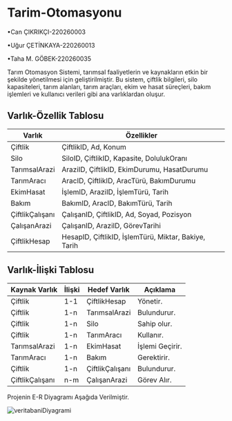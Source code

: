 # Tarim-Otomasyonu
•Can ÇIKRIKÇI-220260003

•Uğur ÇETİNKAYA-220260013

•Taha M. GÖBEK-220260035

Tarım Otomasyon Sistemi, tarımsal faaliyetlerin ve kaynakların etkin bir şekilde yönetilmesi için geliştirilmiştir. Bu sistem, çiftlik bilgileri, silo kapasiteleri, tarım alanları, tarım araçları, ekim ve hasat süreçleri, bakım işlemleri ve kullanıcı verileri gibi ana varlıklardan oluşur.

## Varlık-Özellik Tablosu

| Varlık            | Özellikler                                                        |
|--------------------|-------------------------------------------------------------------|
| Çiftlik           | ÇiftlikID, Ad, Konum                                             |
| Silo              | SiloID, ÇiftlikID, Kapasite, DolulukOranı                        |
| TarımsalArazi     | AraziID, ÇiftlikID, EkimDurumu, HasatDurumu                      |
| TarımAracı        | AracID, ÇiftlikID, AracTürü, BakımDurumu                         |
| EkimHasat         | İşlemID, AraziID, İşlemTürü, Tarih                               |
| Bakım             | BakımID, AracID, BakımTürü, Tarih                                |
| ÇiftlikÇalışanı   | ÇalışanID, ÇiftlikID, Ad, Soyad, Pozisyon                        |
| ÇalışanArazi      | ÇalışanID, AraziID, GörevTarihi                                  |
| ÇiftlikHesap      | HesapID, ÇiftlikID, İşlemTürü, Miktar, Bakiye, Tarih             |


## Varlık-İlişki Tablosu

| Kaynak Varlık      | İlişki   | Hedef Varlık      | Açıklama                                                                      |
|---------------------|----------|-------------------|-------------------------------------------------------------------------------|
| Çiftlik            | 1-1      | ÇiftlikHesap      | Yönetir.                                   |
| Çiftlik            | 1-n      | TarımsalArazi     | Bulundurur.                     |
| Çiftlik            | 1-n      | Silo              | Sahip olur.                              |
| Çiftlik            | 1-n      | TarımAracı        | Kullanır.                      |
| TarımsalArazi      | 1-n      | EkimHasat         | İşlemi Geçirir.                |
| TarımAracı         | 1-n      | Bakım             | Gerektirir.                         |
| Çiftlik            | 1-n      | ÇiftlikÇalışanı   | Bulundurur.                          |
| ÇiftlikÇalışanı    | n-m      | ÇalışanArazi      | Görev Alır. |


Projenin E-R Diyagramı Aşağıda Verilmiştir.

![veritabaniDiyagrami](https://github.com/user-attachments/assets/ff6b6bae-0a47-48c2-82fb-ddcdc00d14e0)
